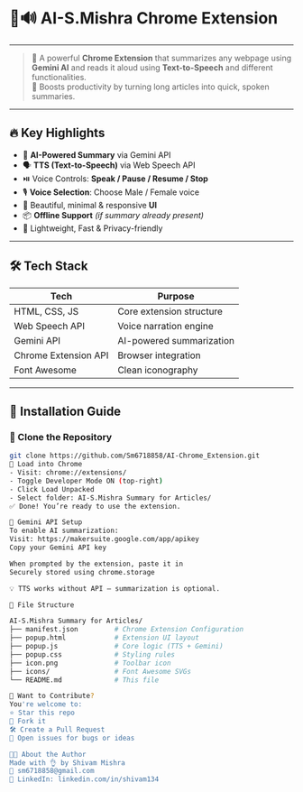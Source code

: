 # 🧠🔊 AI-S.Mishra Chrome Extension
---
> 📖 A powerful **Chrome Extension** that summarizes any webpage using **Gemini AI** and reads it aloud using **Text-to-Speech** and different functionalities.  
> 🎯 Boosts productivity by turning long articles into quick, spoken summaries.  

---

## 🔥 Key Highlights

- 🧾 **AI-Powered Summary** via Gemini API 
- 🗣️ **TTS (Text-to-Speech)** via Web Speech API
- ⏯️ Voice Controls: **Speak / Pause / Resume / Stop**
- 🎙️ **Voice Selection**: Choose Male / Female voice
- 🎨 Beautiful, minimal & responsive **UI**
- 📦 **Offline Support** *(if summary already present)*
- 🧩 Lightweight, Fast & Privacy-friendly

---

## 🛠️ Tech Stack

| Tech               | Purpose                          |
|--------------------|----------------------------------|
| HTML, CSS, JS      | Core extension structure         |
| Web Speech API     | Voice narration engine           |
| Gemini API         | AI-powered summarization         |
| Chrome Extension API | Browser integration            |
| Font Awesome       | Clean iconography                |

---

## 🚀 Installation Guide

### 🔧 Clone the Repository

```bash
git clone https://github.com/Sm6718858/AI-Chrome_Extension.git
🔧 Load into Chrome
- Visit: chrome://extensions/
- Toggle Developer Mode ON (top-right)
- Click Load Unpacked
- Select folder: AI-S.Mishra Summary for Articles/
✅ Done! You’re ready to use the extension.

🔐 Gemini API Setup
To enable AI summarization:
Visit: https://makersuite.google.com/app/apikey
Copy your Gemini API key

When prompted by the extension, paste it in
Securely stored using chrome.storage

💡 TTS works without API — summarization is optional.

📁 File Structure

AI-S.Mishra Summary for Articles/
├── manifest.json         # Chrome Extension Configuration
├── popup.html            # Extension UI layout
├── popup.js              # Core logic (TTS + Gemini)
├── popup.css             # Styling rules
├── icon.png              # Toolbar icon
├── icons/                # Font Awesome SVGs
└── README.md             # This file

🙌 Want to Contribute?
You're welcome to:
⭐ Star this repo
🍴 Fork it
🛠️ Create a Pull Request
🐛 Open issues for bugs or ideas

👨‍💻 About the Author
Made with 👌 by Shivam Mishra
📧 sm6718858@gmail.com
🔗 LinkedIn: linkedin.com/in/shivam134

